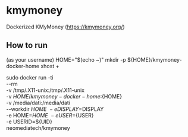 # kmymoney
Dockerized KMyMoney
(https://kmymoney.org/)

## How to run
(as your username)
HOME="$(echo ~)"
mkdir -p ${HOME}/kmymoney-docker-home
xhost +

sudo docker run -ti \
    --rm \
    -v /tmp/.X11-unix:/tmp/.X11-unix \
    -v ${HOME}/kmymoney-docker-home:${HOME} \
    -v /media/dati:/media/dati \
    --workdir ${HOME} \
    -e DISPLAY=$DISPLAY \
    -e HOME=${HOME} \
    -e USER=${USER} \
    -e USERID=${UID} \
    neomediatech/kmymoney
